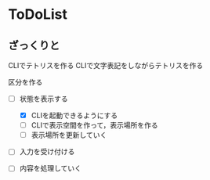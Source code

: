 # ToDoList
## ざっくりと
CLIでテトリスを作る
CLIで文字表記をしながらテトリスを作る

区分を作る
- [ ] 状態を表示する
    - [x] CLIを起動できるようにする
    - [ ] CLIで表示空間を作って，表示場所を作る
    - [ ] 表示場所を更新していく
- [ ] 入力を受け付ける
    
- [ ] 内容を処理していく

